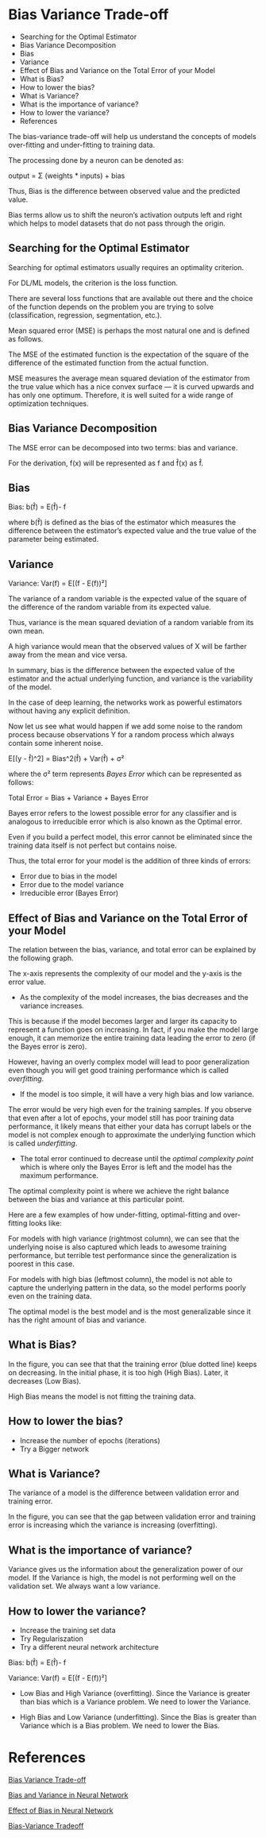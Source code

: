 # Bias Variance Trade-off

<!-- MarkdownTOC -->

- Searching for the Optimal Estimator
- Bias Variance Decomposition
- Bias
- Variance
- Effect of Bias and Variance on the Total Error of your Model
- What is Bias?
- How to lower the bias?
- What is Variance?
- What is the importance of variance?
- How to lower the variance?
- References

<!-- /MarkdownTOC -->

The bias-variance trade-off will help us understand the concepts of models over-fitting and under-fitting to training data.

The processing done by a neuron can be denoted as:

output  =  Σ (weights * inputs) + bias

Thus, Bias is the difference between observed value and the predicted value. 

Bias terms allow us to shift the neuron’s activation outputs left and right which helps to model datasets that do not pass through the origin.


## Searching for the Optimal Estimator

Searching for optimal estimators usually requires an optimality criterion. 

For DL/ML models, the criterion is the loss function. 

There are several loss functions that are available out there and the choice of the function depends on the problem you are trying to solve (classification, regression, segmentation, etc.). 

Mean squared error (MSE) is perhaps the most natural one and is defined as follows.

The MSE of the estimated function is the expectation of the square of the difference of the estimated function from the actual function. 

MSE measures the average mean squared deviation of the estimator from the true value which has a nice convex surface — it is curved upwards and has only one optimum. Therefore, it is well suited for a wide range of optimization techniques.

## Bias Variance Decomposition

The MSE error can be decomposed into two terms:  bias and variance. 

For the derivation, f(x) will be represented as f and f̂(x) as f̂.

## Bias

Bias: b(f̂) = E(f̂)- f

where b(f̂) is defined as the bias of the estimator which measures the difference between the estimator’s expected value and the true value of the parameter being estimated.

## Variance

Variance: Var(f) = E[(f - E(f))²]

The variance of a random variable is the expected value of the square of the difference of the random variable from its expected value. 

Thus, variance is the mean squared deviation of a random variable from its own mean. 

A high variance would mean that the observed values of X will be farther away from the mean and vice versa.


In summary, bias is the difference between the expected value of the estimator and the actual underlying function, and variance is the variability of the model. 

In the case of deep learning, the networks work as powerful estimators without having any explicit definition.

Now let us see what would happen if we add some noise to the random process because observations Y for a random process which always contain some inherent noise.

  E[(y - f̂)^2] = Bias^2(f̂) + Var(f̂) + σ²

where the σ² term represents _Bayes Error_ which can be represented as follows:

  Total Error = Bias + Variance + Bayes Error

Bayes error refers to the lowest possible error for any classifier and is analogous to irreducible error which is also known as the Optimal error. 

Even if you build a perfect model, this error cannot be eliminated since the training data itself is not perfect but contains noise.

Thus, the total error for your model is the addition of three kinds of errors:

- Error due to bias in the model
- Error due to the model variance
- Irreducible error (Bayes Error)

## Effect of Bias and Variance on the Total Error of your Model

The relation between the bias, variance, and total error can be explained by the following graph.

The x-axis represents the complexity of our model and the y-axis is the error value.

- As the complexity of the model increases, the bias decreases and the variance increases. 

This is because if the model becomes larger and larger its capacity to represent a function goes on increasing. In fact, if you make the model large enough, it can memorize the entire training data leading the error to zero (if the Bayes error is zero). 

However, having an overly complex model will lead to poor generalization even though you will get good training performance which is called _overfitting_.

- If the model is too simple, it will have a very high bias and low variance. 

The error would be very high even for the training samples. If you observe that even after a lot of epochs, your model still has poor training data performance, it likely means that either your data has corrupt labels or the model is not complex enough to approximate the underlying function which is called _underfitting_.

- The total error continued to decrease until the _optimal complexity point_ which is where only the Bayes Error is left and the model has the maximum performance. 

The optimal complexity point is where we achieve the right balance between the bias and variance at this particular point.

Here are a few examples of how under-fitting, optimal-fitting and over-fitting looks like:

For models with high variance (rightmost column), we can see that the underlying noise is also captured which leads to awesome training performance, but terrible test performance since the generalization is poorest in this case. 

For models with high bias (leftmost column), the model is not able to capture the underlying pattern in the data, so the model performs poorly even on the training data. 

The optimal model is the best model and is the most generalizable since it has the right amount of bias and variance.

## What is Bias?

In the figure, you can see that that the training error (blue dotted line) keeps on decreasing. In the initial phase, it is too high (High Bias). Later, it decreases (Low Bias).

High Bias means the model is not fitting the training data. 

## How to lower the bias?

- Increase the number of epochs (iterations)
- Try a Bigger network


## What is Variance?

The variance of a model is the difference between validation error and training error. 

In the figure, you can see that the gap between validation error and training error is increasing which the variance is increasing (overfitting).

## What is the importance of variance?

Variance gives us the information about the generalization power of our model.
If the Variance is high, the model is not performing well on the validation set. We always want a low variance.

## How to lower the variance?

- Increase the training set data
- Try Regulariszation
- Try a different neural network architecture

Bias: b(f̂) = E(f̂)- f

Variance: Var(f) = E[(f - E(f))²]

- Low Bias and High Variance (overfitting). Since the Variance is greater than bias which is a Variance problem. We need to lower the Variance.

- High Bias and Low Variance (underfitting). Since the Bias is greater than Variance
which is a Bias problem. We need to lower the Bias.


# References

[Bias Variance Trade-off](https://towardsdatascience.com/bias-variance-trade-off-7b4987dd9795?gi=ded88857d791)

[Bias and Variance in Neural Network](https://buzzrobot.com/bias-and-variance-11d8e1fee627?gi=a74cf6f01ee5)

[Effect of Bias in Neural Network](https://www.geeksforgeeks.org/effect-of-bias-in-neural-network/)

[Bias-Variance Tradeoff](https://towardsdatascience.com/the-bias-variance-trade-off-explained-practically-in-python-48cf29d9e900?source=rss----7f60cf5620c9--data_science)




